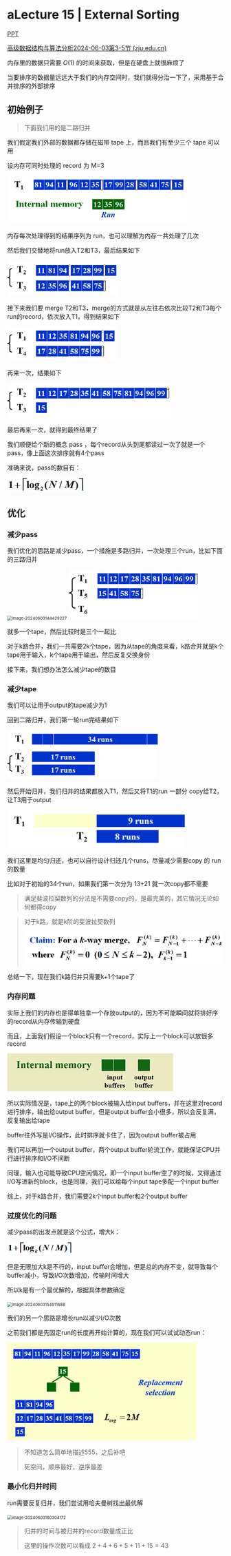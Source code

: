 # aLecture 15 | External Sorting

[PPT](C:\Users\89620\Desktop\Learning-Meterial\A1-ADS\PPT\ADS15ExternalSorting_TS.ppt)

[高级数据结构与算法分析2024-06-03第3-5节 (zju.edu.cn)](https://classroom.zju.edu.cn/livingroom?course_id=58520&sub_id=1123980&tenant_code=112)

内存里的数据只需要 $O(1)$ 的时间来获取，但是在硬盘上就很麻烦了

当要排序的数据量远远大于我们的内存空间时，我们就得分治一下了，采用基于合并排序的外部排序

## 初始例子

> 下面我们用的是二路归并

我们假定我们外部的数据都存储在磁带 tape 上，而且我们有至少三个 tape 可以用

设内存可同时处理的 record 为 M=3

<img src="https://raw.githubusercontent.com/RimLutienpeist/image-hosting/main/image-20240603142049414.png" alt="image-20240603142049414" style="zoom:67%;" />

内存每次处理得到的结果序列为 run，也可以理解为内存一共处理了几次

然后我们交替地将run放入T2和T3，最后结果如下

<img src="https://raw.githubusercontent.com/RimLutienpeist/image-hosting/main/image-20240603142207836.png" alt="image-20240603142207836" style="zoom:67%;" />

接下来我们要 merge T2和T3，merge的方式就是从左往右依次比较T2和T3每个run的record，依次放入T1，得到结果如下

<img src="https://raw.githubusercontent.com/RimLutienpeist/image-hosting/main/image-20240603142543332.png" alt="image-20240603142543332" style="zoom:67%;" />

再来一次，结果如下

<img src="https://raw.githubusercontent.com/RimLutienpeist/image-hosting/main/image-20240603142624696.png" alt="image-20240603142624696" style="zoom:67%;" />

最后再来一次，就得到最终结果了

我们顺便给个新的概念 pass ，每个record从头到尾都读过一次了就是一个pass，像上面这次排序就有4个pass

准确来说，pass的数目有：

<img src="https://raw.githubusercontent.com/RimLutienpeist/image-hosting/main/image-20240603143043566.png" alt="image-20240603143043566" style="zoom:80%;" />

## 优化

### 减少pass

我们优化的思路是减少pass，一个措施是多路归并，一次处理三个run，比如下面的三路归并

<img src="C:\Users\89620\AppData\Roaming\Typora\typora-user-images\image-20240603144429227.png" alt="image-20240603144429227" style="zoom: 67%;" />

<img src="https://raw.githubusercontent.com/RimLutienpeist/image-hosting/main/image-20240603144816529.png" alt="image-20240603144816529" style="zoom:67%;" />

就多一个tape，然后比较时是三个一起比

对于k路合并，我们一共需要2k个tape，因为从tape的角度来看，k路合并就是k个tape用于输入，k个tape用于输出，然后反复交换身份

接下来，我们想办法怎么减少tape的数目

### 减少tape

我们可以让用于output的tape减少为1

回到二路归并，我们第一轮run完结果如下

<img src="https://raw.githubusercontent.com/RimLutienpeist/image-hosting/main/image-20240603145317720.png" alt="image-20240603145317720" style="zoom:67%;" />

然后开始归并，我们归并的结果都放入T1，然后又将T1的run 一部分 copy给T2，让T3用于output

<img src="https://raw.githubusercontent.com/RimLutienpeist/image-hosting/main/image-20240603145908300.png" alt="image-20240603145908300" style="zoom:80%;" />

我们这里是均匀归还，也可以自行设计归还几个runs，尽量减少需要copy 的 run 的数量

比如对于初始的34个run，如果我们第一次分为 13+21 就一次copy都不需要

> 满足斐波拉契数列的分法是不需要copy的，是最完美的，其它情况无论如何都得copy

> 对于k路，就是k阶的斐波拉契数列
>
> <img src="https://raw.githubusercontent.com/RimLutienpeist/image-hosting/main/image-20240603153340040.png" alt="image-20240603153340040" style="zoom:67%;" />

总结一下，现在我们k路归并只需要k+1个tape了

### 内存问题

实际上我们的内存也是得单独拿一个存放output的，因为不可能瞬间就将排好序的record从内存传输到硬盘

而且，上面我们假设一个block只有一个record，实际上一个block可以放很多record

![image-20240603153750990](https://raw.githubusercontent.com/RimLutienpeist/image-hosting/main/image-20240603153750990.png)

所以实际情况是，tape上的两个block被输入给input buffers，并在这里对record进行排序，输出给output buffer，但是output buffer会小很多，所以会反复满，反复输出给tape

buffer往外写是I/O操作，此时排序就卡住了，因为output buffer被占用

我们可以再加一个output buffer，两个output buffer轮流工作，就能保证CPU并行进行排序和I/O不间断

同理，输入也可能导致CPU空闲情况，即一个input buffer空了的时候，又得通过I/O写进新的block，也是同理，我们可以给每个input tape多配一个input buffer

综上，对于k路合并，我们需要2k个input buffer和2个output buffer

### 过度优化的问题

减少pass的出发点就是这个公式，增大k：

<img src="https://raw.githubusercontent.com/RimLutienpeist/image-hosting/main/image-20240603154806288.png" alt="image-20240603154806288" style="zoom:67%;" />

但是无限加大k是不行的，input buffer会增加，但是总的内存不变，就导致每个buffer减小，导致I/O次数增加，传输时间增大

所以k是有一个最优解的，根据具体参数确定

<img src="C:\Users\89620\AppData\Roaming\Typora\typora-user-images\image-20240603154911688.png" alt="image-20240603154911688" style="zoom:67%;" />

我们的另一个思路是增长run以减少I/O次数

之前我们都是先固定run的长度再开始计算的，现在我们可以试试动态run：

<img src="https://raw.githubusercontent.com/RimLutienpeist/image-hosting/main/image-20240603160003508.png" alt="image-20240603160003508" style="zoom: 80%;" />

> 不知道怎么简单地描述555，之后补吧
>
> 死空间，顺序最好，逆序最差

### 最小化归并时间

run需要反复归并，我们尝试用哈夫曼树找出最优解

<img src="C:\Users\89620\AppData\Roaming\Typora\typora-user-images\image-20240603160304172.png" alt="image-20240603160304172" style="zoom:67%;" />

> 归并的时间与被归并的record数量成正比
>
> 这里的操作次数可以看成 $2+4 +6+5+11+15=43$

